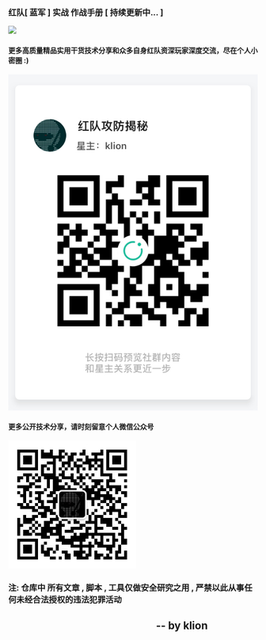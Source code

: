 ### 红队[ 蓝军 ] 实战 作战手册 [ 持续更新中... ]

<img src="RedTeamManula.jpg" />

#### 更多高质量精品实用干货技术分享和众多自身红队资深玩家深度交流，尽在个人小密圈 :)
<img src="miquan.jpg" />

#### 更多公开技术分享，请时刻留意个人微信公众号
<img src="klion.jpg" />

### 注: 仓库中 所有文章 , 脚本 , 工具仅做安全研究之用 , 严禁以此从事任何未经合法授权的违法犯罪活动

##  &nbsp;&nbsp;&nbsp;&nbsp;&nbsp;&nbsp;&nbsp;&nbsp;&nbsp;&nbsp;&nbsp;&nbsp;&nbsp;&nbsp;&nbsp;&nbsp;&nbsp;&nbsp;&nbsp;&nbsp;&nbsp;&nbsp;&nbsp;&nbsp;&nbsp;&nbsp;&nbsp;&nbsp;&nbsp;&nbsp;&nbsp;&nbsp;&nbsp;&nbsp;&nbsp;&nbsp;&nbsp;&nbsp;&nbsp;&nbsp;&nbsp;&nbsp;&nbsp;&nbsp;&nbsp;&nbsp;&nbsp;&nbsp;&nbsp;&nbsp;&nbsp;&nbsp;&nbsp;&nbsp;&nbsp;&nbsp;&nbsp;&nbsp;&nbsp;&nbsp;-- by klion
